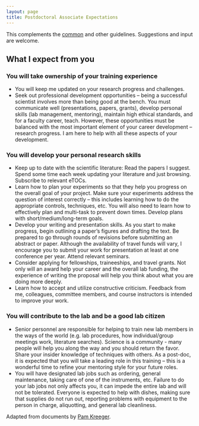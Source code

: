 ```yaml
---
layout: page
title: Postdoctoral Associate Expectations
---
```


This complements the [common](common.html) and other guidelines. Suggestions and input are welcome.

## What I expect from you

### You will take ownership of your training experience

- You will keep me updated on your research progress and challenges.
- Seek out professional development opportunities – being a successful scientist involves more than being good at the bench. You must communicate well (presentations, papers, grants), develop personal skills (lab management, mentoring), maintain high ethical standards, and for a faculty career, teach. However, these opportunities must be balanced with the most important element of your career development – research progress. I am here to help with all these aspects of your development.

### You will develop your personal research skills

- Keep up to date with the scientific literature: Read the papers I suggest. Spend some time each week updating your literature and just browsing. Subscribe to relevant eTOCs.
- Learn how to plan your experiments so that they help you progress on the overall goal of your project. Make sure your experiments address the question of interest correctly – this includes learning how to do the appropriate controls, techniques, etc. You will also need to learn how to effectively plan and multi-task to prevent down times. Develop plans with short/medium/long-term goals.
- Develop your writing and presentation skills.  As you start to make progress, begin outlining a paper’s figures and drafting the text. Be prepared to go through rounds of revisions before submitting an abstract or paper. Although the availability of travel funds will vary, I encourage you to submit your work for presentation at least at one conference per year. Attend relevant seminars.
- Consider applying for fellowships, traineeships, and travel grants. Not only will an award help your career and the overall lab funding, the experience of writing the proposal will help you think about what you are doing more deeply.
- Learn how to accept and utilize constructive criticism. Feedback from me, colleagues, committee members, and course instructors is intended to improve your work.

### You will contribute to the lab and be a good lab citizen

- Senior personnel are responsible for helping to train new lab members in the ways of the world (e.g. lab procedures, how individual/group meetings work, literature searches). Science is a community - many people will help you along the way and you should return the favor. Share your insider knowledge of techniques with others. As a post-doc, it is expected that you will take a leading role in this training – this is a wonderful time to refine your mentoring style for your future roles.
- You will have designated lab jobs such as ordering, general maintenance, taking care of one of the instruments, etc. Failure to do your lab jobs not only affects you, it can impede the entire lab and will not be tolerated. Everyone is expected to help with dishes, making sure that supplies do not run out, reporting problems with equipment to the person in charge, aliquotting, and general lab cleanliness.  

Adapted from documents by [Pam Kreeger](http://www.kreegerlab.org).
